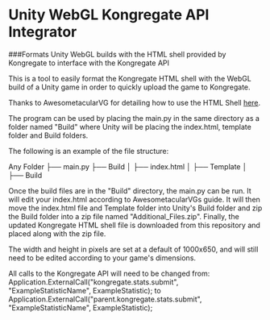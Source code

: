# Unity WebGL Kongregate API Integrator
###Formats Unity WebGL builds with the HTML shell provided by Kongregate to interface with the Kongregate API

This is a tool to easily format the Kongregate HTML shell with the WebGL build of a Unity game in order to
quickly upload the game to Kongregate.

Thanks to AwesometacularVG for detailing how to use the HTML Shell [here](https://www.kongregate.com/forums/1021798-game-programming-subforum/topics/614955-guide-uploading-unity-webgl-games-with-kongs-api).

The program can be used by placing the main.py in the same directory as a folder named "Build" where Unity
will be placing the index.html, template folder and Build folders.

The following is an example of the file structure:

Any Folder
├── main.py
├── Build
│   ├── index.html
│   ├── Template
│   ├── Build

Once the build files are in the "Build" directory, the main.py can be run. It will edit your index.html according 
to AwesometacularVGs guide. It will then move the index.html file and Template folder into Unity's Build folder
and zip the Build folder into a zip file named "Additional_Files.zip". Finally, the updated Kongregate HTML shell
file is downloaded from this repository and placed along with the zip file.

The width and height in pixels are set at a default of 1000x650, and will still need to be edited according to your
game's dimensions.

All calls to the Kongregate API will need to be changed from:
Application.ExternalCall("kongregate.stats.submit", "ExampleStatisticName", ExampleStatistic);
to
Application.ExternalCall("parent.kongregate.stats.submit", "ExampleStatisticName", ExampleStatistic);
